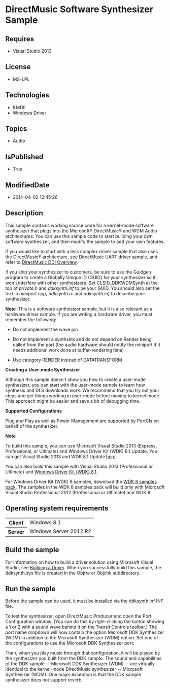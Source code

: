 # DirectMusic Software Synthesizer Sample
## Requires
* Visual Studio 2013
## License
* MS-LPL
## Technologies
* KMDF
* Windows Driver
## Topics
* Audio
## IsPublished
* True
## ModifiedDate
* 2014-04-02 12:45:26
## Description

<div id="mainSection">
<p>This sample contains working source code for a kernel-mode software synthesizer that plugs into the Microsoft® DirectMusic® and WDM Audio architectures. You can use this sample code to start building your own software synthesizer, and then modify the sample
 to add your own features. </p>
<p>If you would like to start with a less complex driver sample that also uses the DirectMusic® architecture, see DirectMusic UART driver sample, and refer to
<a href="http://msdn.microsoft.com/en-us/library/windows/hardware/ff536261">DirectMusic DDI Overview</a>.</p>
<p>If you ship your synthesizer to customers, be sure to use the Guidgen program to create a Globally Unique ID (GUID) for your synthesizer so it won't interfere with other synthesizers. Set CLSID_DDKWDMSynth at the top of
<i>private.h</i> and <i>ddksynth.inf</i> to be your GUID. You should also set the text in
<i>miniport.cpp</i>, <i>ddksynth.rc</i> and <i>ddksynth.inf</i> to describe your synthesizer.</p>
<p class="note"><b>Note</b>&nbsp;&nbsp;This is a software synthesizer sample, but it is also relevant as a hardware driver sample. If you are writing a hardware driver, you must remember the following:</p>
<ul>
<li>
<p>Do not implement the wave pin</p>
</li><li>
<p>Do not implement a synthsink and do not depend on Render being called from the port (the audio hardware should notify the miniport if it needs additional work done at buffer-rendering time)</p>
</li><li>
<p>Use category RENDER instead of DATATRANSFORM</p>
</li></ul>
<p></p>
<p></p>
<p><b>Creating a User-mode Synthesizer</b> </p>
<p>Although this sample doesn't show you how to create a user-mode synthesizer, you can start with the user-mode sample to learn how synthesis and DLS downloads work. We recommend that you try out your ideas and get things working in user-mode before moving
 to kernel mode. This approach might be easier and save a bit of debugging time.</p>
<p><b>Supported Configurations</b> </p>
<p>Plug and Play as well as Power Management are supported by PortCls on behalf of the synthesizer.
</p>
<p class="note"><b>Note</b>&nbsp;&nbsp;</p>
<p class="note">To build this sample, you can use Microsoft Visual Studio&nbsp;2013 (Express, Professional, or Ultimate) and Windows Driver Kit (WDK)&nbsp;8.1 Update. You can get Visual Studio&nbsp;2013 and WDK&nbsp;8.1 Update
<a href="http://go.microsoft.com/fwlink/p/?LInkID=239721">here</a>.</p>
<p class="note">You can also build this sample with Visual Studio&nbsp;2013 (Professional or Ultimate) and
<a href="http://go.microsoft.com/fwlink/p/?LInkID=391348">Windows Driver Kit (WDK)&nbsp;8.1</a>.</p>
<p class="note">For Windows Driver Kit (WDK)&nbsp;8 samples, download the <a href=" http://go.microsoft.com/fwlink/?LinkId=317090">
WDK&nbsp;8 samples pack</a>. The samples in the WDK&nbsp;8 samples pack will build only with Microsoft Visual Studio Professional&nbsp;2012 (Professional or Ultimate) and WDK&nbsp;8.</p>
<p></p>
<h2>Operating system requirements</h2>
<table>
<tbody>
<tr>
<th>Client</th>
<td><dt>Windows&nbsp;8.1 </dt></td>
</tr>
<tr>
<th>Server</th>
<td><dt>Windows Server&nbsp;2012&nbsp;R2 </dt></td>
</tr>
</tbody>
</table>
<h2>Build the sample</h2>
<p>For information on how to build a driver solution using Microsoft Visual Studio, see
<a href="http://msdn.microsoft.com/en-us/library/windows/hardware/ff554644">Building a Driver</a>. When you successfully build this sample, the ddksynth.sys file is created in the Objfre or Objchk subdirectory.</p>
<h2>Run the sample</h2>
<p>Before the sample can be used, it must be installed via the ddksynth.inf INF file.</p>
<p>To test the synthesizer, open DirectMusic Producer and open the Port Configuration window. (You can do this by right-clicking the button showing a 1 or 2 with a sound wave behind it on the Transit Controls toolbar.) The port name dropdown will now contain
 the option Microsoft DDK Synthesizer (WDM) in addition to the Microsoft Synthesizer (WDM) option. Set one of the configurations to use the Microsoft DDK Synthesizer port.</p>
<p>Then, when you play music through that configuration, it will be played by the synthesizer you built from the DDK sample. The sound and capabilities of the DDK sample -- Microsoft DDK Synthesizer (WDM) -- are virtually identical to the kernel-mode DirectMusic
 synthesizer -- Microsoft Synthesizer (WDM). One major exception is that the DDK sample synthesizer does not support reverb.</p>
</div>
